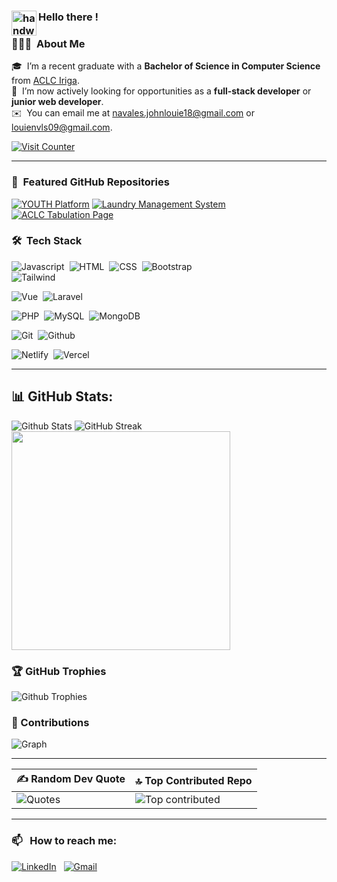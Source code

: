
### <img alt="handwavegif" src="https://user-images.githubusercontent.com/39513876/112366216-8cfe7400-8cfe-11eb-8116-7d3dbae20e97.gif" width='40' align="left"/> Hello there !
### 👨🏻‍💻 &nbsp;About Me

🎓 &nbsp;I’m a recent graduate with a **Bachelor of Science in Computer Science** from [ACLC Iriga](https://github.com/aclc-iriga). \
💼 &nbsp;I’m now actively looking for opportunities as a **full-stack developer** or **junior web developer**. \
✉️ &nbsp;You can email me at navales.johnlouie18@gmail.com or louienvls09@gmail.com.

[![Visit Counter](https://komarev.com/ghpvc/?username=Xylphy&style=for-the-badge&color=3bcdeb)](https://komarev.com/ghpvc/?username=Xylphy&style=for-the-badge&color=3bcdeb)

---
### 🌟 &nbsp;Featured GitHub Repositories

[![YOUTH Platform](https://github-readme-stats.vercel.app/api/pin/?username=johnlouie09&repo=youth&theme=tokyonight)](https://github.com/johnlouie09/youth)
[![Laundry Management System](https://github-readme-stats.vercel.app/api/pin/?username=johnlouie09&repo=bubble-bliz&theme=tokyonight)](https://github.com/johnlouie09/bubble-bliz)
[![ACLC Tabulation Page](https://github-readme-stats.vercel.app/api/pin/?username=johnlouie09&repo=aclc-tabulation-landing&theme=tokyonight)](https://github.com/johnlouie09/aclc-tabulation-landing)

### 🛠 &nbsp;Tech Stack

![Javascript](https://img.shields.io/badge/JavaScript-F7DF1E?style=for-the-badge&logo=javascript&logoColor=black)&nbsp;
![HTML](https://img.shields.io/badge/HTML5-E34F26?style=for-the-badge&logo=html5&logoColor=white)&nbsp;
![CSS](https://img.shields.io/badge/CSS3-1572B6?style=for-the-badge&logo=css3&logoColor=white)&nbsp;
![Bootstrap](https://img.shields.io/badge/bootstrap-%23563D7C.svg?style=for-the-badge&logo=bootstrap&logoColor=white)&nbsp;  
![Tailwind](https://img.shields.io/badge/Tailwind_CSS-38B2AC?style=for-the-badge&logo=tailwind-css&logoColor=white)&nbsp;

![Vue](https://img.shields.io/badge/Vue.js-35495E?style=for-the-badge&logo=vue.js&logoColor=4FC08D)&nbsp;
![Laravel](https://img.shields.io/badge/Laravel-F55247?style=for-the-badge&logo=laravel&logoColor=white)&nbsp;

![PHP](https://img.shields.io/badge/PHP-777BB4?style=for-the-badge&logo=php&logoColor=white)&nbsp;
![MySQL](https://img.shields.io/badge/MySQL-00000F?style=for-the-badge&logo=mysql&logoColor=white)&nbsp;
![MongoDB](https://img.shields.io/badge/MongoDB-4EA94B?style=for-the-badge&logo=mongodb&logoColor=white)&nbsp;

![Git](https://img.shields.io/badge/git-%23F05033.svg?style=for-the-badge&logo=git&logoColor=white)&nbsp;
![Github](https://img.shields.io/badge/GitHub-100000?style=for-the-badge&logo=github&logoColor=white)&nbsp;

![Netlify](https://img.shields.io/badge/Netlify-00C7B7?style=for-the-badge&logo=netlify&logoColor=white)&nbsp;
![Vercel](https://img.shields.io/badge/vercel-%23000000.svg?style=for-the-badge&logo=vercel&logoColor=white)

---
## 📊 GitHub Stats:

![Github Stats](https://github-readme-stats.vercel.app/api?username=johnlouie09&show_icons=true&bg_color=00000000&theme=github_dark)
![GitHub Streak](https://streak-stats.demolab.com?user=johnlouie09&theme=github-dark-blue&currStreakNum=FFD700&currStreakLabel=FFA500&sideLabels=FFA500&background=45%2C00000000%2C00000000) <br>
<img
  src="https://github-readme-stats.vercel.app/api/top-langs/?username=johnlouie09&theme=github_dark&hide_border=false&include_all_commits=true&count_private=true&layout=compact&langs_count=20&bg_color=00000000" 
  height="350"
  />
  
### 🏆 GitHub Trophies
![Github Trophies](https://github-profile-trophy.vercel.app/?username=johnlouie09&theme=tokyonight&no-frame=false&no-bg=false&margin-w=4)

### 🌟 Contributions

![Graph](https://github-readme-activity-graph.vercel.app/graph?username=johnlouie09&&bg_color=0d1117&color=ffffff&line=00b3ff&point=f9fafa&area=true)

---
| ✍️ Random Dev Quote                                                               | 🔝 Top Contributed Repo                                                                                                                      |
| --------------------------------------------------------------------------------- | -------------------------------------------------------------------------------------------------------------------------------------------- |
| ![Quotes](https://quotes-github-readme.vercel.app/api?type=vetical&theme=radical) | ![Top contributed](https://github-contributor-stats.vercel.app/api?username=johnlouie09&limit=5&theme=dark&combine_all_yearly_contributions=true) |

---
### 📫 &nbsp; How to reach me:
<a href="https://www.linkedin.com/in/johnlouienavales/"><img alt="LinkedIn" src="https://img.shields.io/badge/LinkedIn-0077B5?style=for-the-badge&logo=linkedin&logoColor=white"/></a> &nbsp;
<a href="mailto:navales.johnlouie18@gmail.com"><img alt="Gmail" src="https://img.shields.io/badge/Gmail-D14836?style=for-the-badge&logo=gmail&logoColor=white" /></a> &nbsp;


<!--
**johnlouie09/johnlouie09** is a ✨ _special_ ✨ repository because its `README.md` (this file) appears on your GitHub profile.

Here are some ideas to get you started:

- 🔭 I’m currently working on ...
- 🌱 I’m currently learning ...
- 👯 I’m looking to collaborate on ...
- 🤔 I’m looking for help with ...
- 💬 Ask me about ...
- 📫 How to reach me: ...
- 😄 Pronouns: ...
- ⚡ Fun fact: ...
-->
